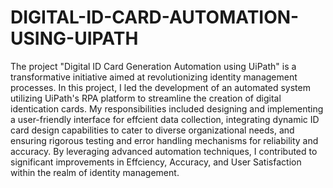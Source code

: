 # DIGITAL-ID-CARD-AUTOMATION-USING-UIPATH
The project "Digital ID Card Generation Automation using UiPath" is a transformative initiative aimed at revolutionizing identity management processes. In this project, I led the development of an
automated system utilizing UiPath's RPA platform to streamline the creation of digital identication cards. My responsibilities included designing and implementing a user-friendly interface for effcient data
collection, integrating dynamic ID card design capabilities to cater to diverse organizational needs, and ensuring rigorous testing and error handling mechanisms for reliability and accuracy. By leveraging
advanced automation techniques, I contributed to significant improvements in Effciency, Accuracy, and User Satisfaction within the realm of identity management.
